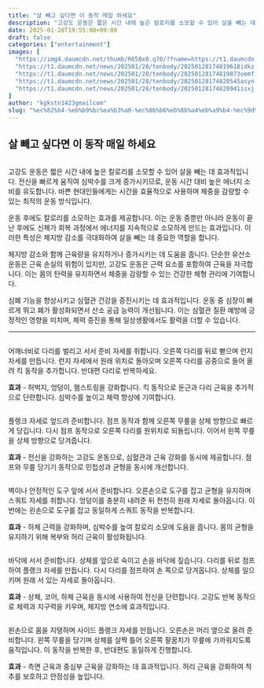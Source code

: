 ```yaml
---
title: "살 빼고 싶다면 이 동작 매일 하세요"
description: "고강도 운동은 짧은 시간 내에 높은 칼로리를 소모할 수 있어 살을 빼는 데 효과적입니다. 전신을 빠르게 움직여 심박수를 크게 증가시키므로, 운동 시간 대비 높은 에너지 소비를 유도합니다. 바쁜 현대인들에게는 시간을 효율적으로 사용하며 체중을 감량할 수 있는 최적의 운동"
date: 2025-01-28T19:55:00+09:00
draft: false
categories: ["entertainment"]
images: [
  "https://img4.daumcdn.net/thumb/R658x0.q70/?fname=https://t1.daumcdn.net/news/202501/28/tenbody/20250128174819356gore.jpg"
  "https://t1.daumcdn.net/news/202501/28/tenbody/20250128174819618idkz.gif"
  "https://t1.daumcdn.net/news/202501/28/tenbody/20250128174819873oemf.gif"
  "https://t1.daumcdn.net/news/202501/28/tenbody/20250128174820545asyn.gif"
  "https://t1.daumcdn.net/news/202501/28/tenbody/20250128174820941isxj.gif"
]
author: "kgkstn1423gmailcom"
slug: "%ec%82%b4-%eb%b9%bc%ea%b3%a0-%ec%8b%b6%eb%8b%a4%eb%a9%b4-%ec%9d%b4-%eb%8f%99%ec%9e%91-%eb%a7%a4%ec%9d%bc-%ed%95%98%ec%84%b8%ec%9a%94"
---
```


<h2 >살 빼고 싶다면 이 동작 매일 하세요</h2> <figure ><img src="https://img4.daumcdn.net/thumb/R658x0.q70/?fname=https://t1.daumcdn.net/news/202501/28/tenbody/20250128174819356gore.jpg" alt=""/></figure> <p>고강도 운동은 짧은 시간 내에 높은 칼로리를 소모할 수 있어 살을 빼는 데 효과적입니다. 전신을 빠르게 움직여 심박수를 크게 증가시키므로, 운동 시간 대비 높은 에너지 소비를 유도합니다. 바쁜 현대인들에게는 시간을 효율적으로 사용하며 체중을 감량할 수 있는 최적의 운동 방식입니다.</p> <p>운동 후에도 칼로리를 소모하는 효과를 제공합니다. 이는 운동 중뿐만 아니라 운동이 끝난 후에도 신체가 회복 과정에서 에너지를 지속적으로 소모하게 만드는 효과입니다. 이러한 특성은 체지방 감소를 극대화하여 살을 빼는 데 중요한 역할을 합니다.</p> <p>체지방 감소와 함께 근육량을 유지하거나 증가시키는 데 도움을 줍니다. 단순한 유산소 운동은 근육 손실의 위험이 있지만, 고강도 운동은 근력 요소를 포함하여 근육을 자극합니다. 이는 몸의 탄력을 유지하면서 체중을 감량할 수 있는 건강한 체형 관리에 기여합니다.</p> <p>심폐 기능을 향상시키고 심혈관 건강을 증진시키는 데 효과적입니다. 운동 중 심장이 빠르게 뛰고 폐가 활성화되면서 산소 공급 능력이 개선됩니다. 이는 심혈관 질환 예방에 긍정적인 영향을 미치며, 체력 증진을 통해 일상생활에서도 활력을 더할 수 있습니다.</p> <hr /> <figure ><img src="https://t1.daumcdn.net/news/202501/28/tenbody/20250128174819618idkz.gif" alt=""/></figure> <p>어깨너비로 다리를 벌리고 서서 준비 자세를 취합니다. 오른쪽 다리를 뒤로 뻗으며 런지 자세를 만듭니다. 런지 자세에서 원래 위치로 돌아오며 오른쪽 다리를 공중으로 들어 올려 킥 동작을 추가합니다. 반대편 다리로 반복하세요.</p> <p><strong>효과</strong> - 허벅지, 엉덩이, 햄스트링을 강화합니다. 킥 동작으로 둔근과 다리 근육을 추가적으로 단련합니다. 심박수를 높이고 체력 향상에 기여합니다.</p> <figure ><img src="https://t1.daumcdn.net/news/202501/28/tenbody/20250128174819873oemf.gif" alt=""/></figure> <p>플랭크 자세로 엎드려 준비합니다. 점프 동작과 함께 오른쪽 무릎을 상체 방향으로 빠르게 당깁니다. 다시 점프 동작으로 오른쪽 다리를 원위치로 되돌립니다. 이어서 왼쪽 무릎을 상체 방향으로 당겨줍니다.</p> <p><strong>효과</strong> - 전신을 강화하는 고강도 운동으로, 심혈관과 근육 강화를 동시에 제공합니다. 점프와 무릎 당기기 동작으로 민첩성과 균형을 동시에 개선합니다.</p> <figure ><img src="https://t1.daumcdn.net/news/202501/28/tenbody/20250128174820545asyn.gif" alt=""/></figure> <p>벽이나 안정적인 도구 앞에 서서 준비합니다. 오른손으로 도구를 잡고 균형을 유지하며 스쿼트 자세를 취합니다. 엉덩이를 충분히 내려준 뒤 천천히 원래 자세로 돌아옵니다. 이번에는 왼손으로 도구를 잡고 동일하게 스쿼트 동작을 반복합니다.</p> <p><strong>효과</strong> - 하체 근력을 강화하며, 심박수를 높여 칼로리 소모에 도움을 줍니다. 몸의 균형을 유지하기 위해 복부와 허리 근육이 활성화됩니다.</p> <figure ><img src="https://t1.daumcdn.net/news/202501/28/tenbody/20250128174820941isxj.gif" alt=""/></figure> <p>바닥에 서서 준비합니다. 상체를 앞으로 숙이고 손을 바닥에 짚습니다. 다리를 뒤로 점프하여 플랭크 자세를 만듭니다. 다시 다리를 점프하여 손 쪽으로 당겨옵니다. 상체를 일으키며 원래 서 있는 자세로 돌아옵니다.</p> <p><strong>효과</strong> - 상체, 코어, 하체 근육을 동시에 사용하여 전신을 단련합니다. 고강도 반복 동작으로 체력과 지구력을 키우며, 체지방 연소에 효과적입니다.</p> <figure ><img src="https://t1.daumcdn.net/news/202501/28/tenbody/20250128174821244ppoo.gif" alt=""/></figure> <p>왼손으로 몸을 지탱하며 사이드 플랭크 자세를 만듭니다. 오른손은 머리 옆으로 올려 준비합니다. 왼쪽 무릎을 당기며 상체를 살짝 틀어 오른쪽 팔꿈치가 무릎에 가까워지도록 움직입니다. 이 동작을 반복한 후, 반대편도 동일하게 진행합니다.</p> <p><strong>효과</strong> - 측면 근육과 중심부 근육을 강화하는 데 효과적입니다. 허리 근육을 강화하여 척추를 보호하고 안정성을 높입니다.</p>